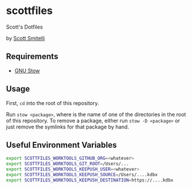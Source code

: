 # scottfiles

Scott's Dotfiles

by [Scott Smitelli](mailto:scott@smitelli.com)

## Requirements

  * [GNU Stow](https://www.gnu.org/software/stow/)

## Usage

First, `cd` into the root of this repository.

Run `stow <package>`, where <package> is the name of one of the directories in
the root of this repository. To remove a package, either run `stow -D <package>`
or just remove the symlinks for that package by hand.

## Useful Environment Variables

```bash
export SCOTTFILES_WORKTOOLS_GITHUB_ORG=<whatever>
export SCOTTFILES_WORKTOOLS_GIT_ROOT=/Users/...
export SCOTTFILES_WORKTOOLS_KEEPUSH_USER=<whatever>
export SCOTTFILES_WORKTOOLS_KEEPUSH_SOURCE=/Users/....kdbx
export SCOTTFILES_WORKTOOLS_KEEPUSH_DESTINATION=https://....kdbx
````
